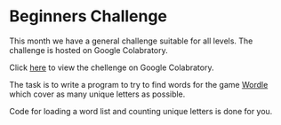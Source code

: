 # Beginners Challenge

This month we have a general challenge suitable for all levels. The challenge is hosted on Google Colabratory.

Click [here](https://colab.research.google.com/drive/1veU7f6rXOz3633F6L3_GwpW6PcrL1W-3?usp=sharing) to view the chellenge on Google Colabratory.

The task is to write a program to try to find words for the game [Wordle](https://www.nytimes.com/games/wordle/index.html) which cover as many unique letters as possible.

Code for loading a word list and counting unique letters is done for you.

